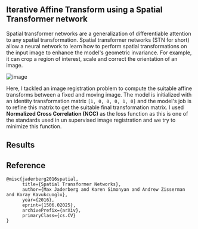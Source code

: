 ## Iterative Affine Transform using a Spatial Transformer network

Spatial transformer networks are a generalization of differentiable attention to any spatial transformation. Spatial transformer networks (STN for short) allow a neural network to learn how to perform spatial transformations on the input image to enhance the model's geometric invariance. For example, it can crop a region of interest, scale and correct the orientation of an image.

![image](https://github.com/Elsword016/DataScience-and-ML-projects/assets/29883365/6687f5ea-3fba-4125-a8cf-1bd5fdd208a3)

Here, I tackled an image registration problem to compute the suitable affine transforms between a fixed and moving image. The model is initialized with an identity transformation matrix `[1, 0, 0, 0, 1, 0]` and the model's job is to refine this matrix to get the suitable final transformation matrix. I used **Normalized Cross Correlation (NCC)** as the loss function as this is one of the standards used in un supervised image registration and we try to minimize this function.

## Results



## Reference
```
@misc{jaderberg2016spatial,
      title={Spatial Transformer Networks}, 
      author={Max Jaderberg and Karen Simonyan and Andrew Zisserman and Koray Kavukcuoglu},
      year={2016},
      eprint={1506.02025},
      archivePrefix={arXiv},
      primaryClass={cs.CV}
}
```
